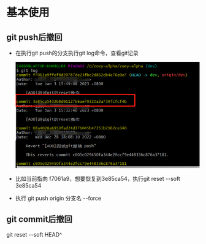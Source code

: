 # 基本使用

## git push后撤回

* 在执行git push的分支执行git log命令，查看git记录
  
  ![](/git-push-commit-log.png)

* 比如当前指向 f7061a9，想要恢复到3e85ca54，执行git reset --soft 3e85ca54

* 执行 git push origin 分支名 --force

## git commit后撤回

git reset --soft HEAD^
